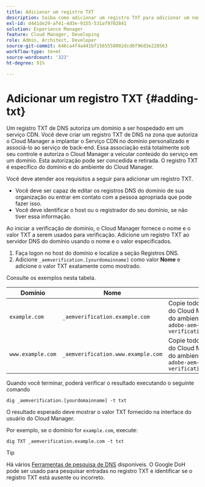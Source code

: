 ```yaml
---
title: Adicionar um registro TXT
description: Saiba como adicionar um registro TXT para adicionar um nome de domínio personalizado no Cloud Manager.
exl-id: d441de29-af41-4d3e-9155-531af9702841
solution: Experience Manager
feature: Cloud Manager, Developing
role: Admin, Architect, Developer
source-git-commit: 646ca4f4a441bf1565558002dcd6f96d3e228563
workflow-type: tm+mt
source-wordcount: '323'
ht-degree: 91%

---
```


# Adicionar um registro TXT {#adding-txt}

Um registro TXT de DNS autoriza um domínio a ser hospedado em um serviço CDN. Você deve criar um registro TXT de DNS na zona que autoriza o Cloud Manager a implantar o Serviço CDN no domínio personalizado e associá-lo ao serviço de back-end. Essa associação está totalmente sob seu controle e autoriza o Cloud Manager a veicular conteúdo do serviço em um domínio. Esta autorização pode ser concedida e retirada. O registro TXT é específico do domínio e do ambiente do Cloud Manager.

Você deve atender aos requisitos a seguir para adicionar um registro TXT.

* Você deve ser capaz de editar os registros DNS do domínio de sua organização ou entrar em contato com a pessoa apropriada que pode fazer isso.
* Você deve identificar o host ou o registrador do seu domínio, se não tiver essa informação.

Ao iniciar a verificação de domínio, o Cloud Manager fornece o nome e o valor TXT a serem usados para verificação. Adicione um registro TXT ao servidor DNS do domínio usando o nome e o valor especificados.

1. Faça logon no host do domínio e localize a seção Registros DNS.
1. Adicione `_aemverification.[yourdomainname]` como valor **Nome** e adicione o valor TXT exatamente como mostrado.

Consulte os exemplos nesta tabela.

| Domínio | Nome | Valor TXT |
|--- |--- |---|
| `example.com` | `_aemverification.example.com` | Copie todo o valor mostrado na interface do usuário do Cloud Manager. Isso é específico do domínio e do ambiente. Por exemplo:<br>`adobe-aem-verification=example.com/[program]/[env]/..*` |
| `www.example.com` | `_aemverification.www.example.com` | Copie todo o valor mostrado na interface do usuário do Cloud Manager. Isso é específico do domínio e do ambiente. Por exemplo:<br>`adobe-aem-verification=www.example.com/[program]/[env]/..*` |

Quando você terminar, poderá verificar o resultado executando o seguinte comando

```shell
dig _aemverification.[yourdomainname] -t txt
```

O resultado esperado deve mostrar o valor TXT fornecido na interface do usuário do Cloud Manager.

Por exemplo, se o domínio for `example.com`, execute:

```shell
dig TXT _aemverification.example.com -t txt
```

>[!TIP]
>
>Há vários [Ferramentas de pesquisa de DNS](https://www.ultratools.com/tools/dnsLookup) disponíveis. O Google DoH pode ser usado para pesquisar entradas no registro TXT e identificar se o registro TXT está ausente ou incorreto.
